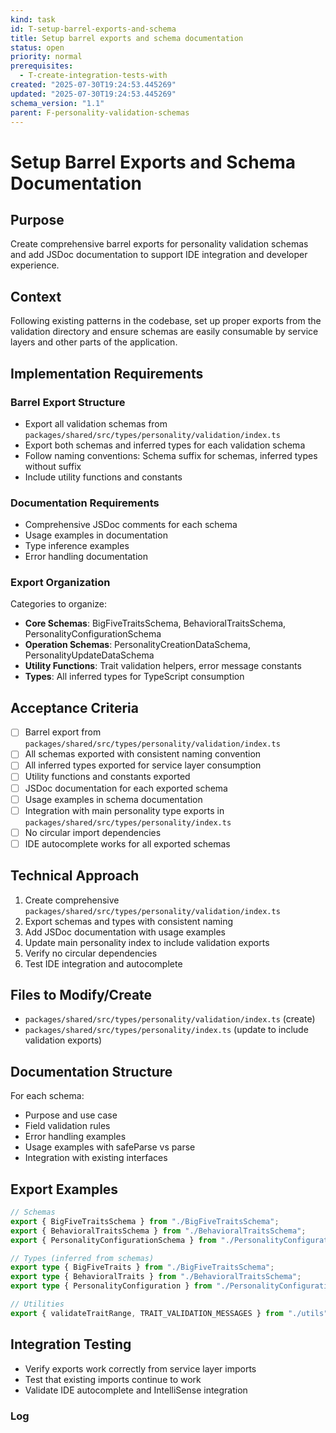 ```yaml
---
kind: task
id: T-setup-barrel-exports-and-schema
title: Setup barrel exports and schema documentation
status: open
priority: normal
prerequisites:
  - T-create-integration-tests-with
created: "2025-07-30T19:24:53.445269"
updated: "2025-07-30T19:24:53.445269"
schema_version: "1.1"
parent: F-personality-validation-schemas
---
```


# Setup Barrel Exports and Schema Documentation

## Purpose

Create comprehensive barrel exports for personality validation schemas and add JSDoc documentation to support IDE integration and developer experience.

## Context

Following existing patterns in the codebase, set up proper exports from the validation directory and ensure schemas are easily consumable by service layers and other parts of the application.

## Implementation Requirements

### Barrel Export Structure

- Export all validation schemas from `packages/shared/src/types/personality/validation/index.ts`
- Export both schemas and inferred types for each validation schema
- Follow naming conventions: Schema suffix for schemas, inferred types without suffix
- Include utility functions and constants

### Documentation Requirements

- Comprehensive JSDoc comments for each schema
- Usage examples in documentation
- Type inference examples
- Error handling documentation

### Export Organization

Categories to organize:

- **Core Schemas**: BigFiveTraitsSchema, BehavioralTraitsSchema, PersonalityConfigurationSchema
- **Operation Schemas**: PersonalityCreationDataSchema, PersonalityUpdateDataSchema
- **Utility Functions**: Trait validation helpers, error message constants
- **Types**: All inferred types for TypeScript consumption

## Acceptance Criteria

- [ ] Barrel export from `packages/shared/src/types/personality/validation/index.ts`
- [ ] All schemas exported with consistent naming convention
- [ ] All inferred types exported for service layer consumption
- [ ] Utility functions and constants exported
- [ ] JSDoc documentation for each exported schema
- [ ] Usage examples in schema documentation
- [ ] Integration with main personality type exports in `packages/shared/src/types/personality/index.ts`
- [ ] No circular import dependencies
- [ ] IDE autocomplete works for all exported schemas

## Technical Approach

1. Create comprehensive `packages/shared/src/types/personality/validation/index.ts`
2. Export schemas and types with consistent naming
3. Add JSDoc documentation with usage examples
4. Update main personality index to include validation exports
5. Verify no circular dependencies
6. Test IDE integration and autocomplete

## Files to Modify/Create

- `packages/shared/src/types/personality/validation/index.ts` (create)
- `packages/shared/src/types/personality/index.ts` (update to include validation exports)

## Documentation Structure

For each schema:

- Purpose and use case
- Field validation rules
- Error handling examples
- Usage examples with safeParse vs parse
- Integration with existing interfaces

## Export Examples

```typescript
// Schemas
export { BigFiveTraitsSchema } from "./BigFiveTraitsSchema";
export { BehavioralTraitsSchema } from "./BehavioralTraitsSchema";
export { PersonalityConfigurationSchema } from "./PersonalityConfigurationSchema";

// Types (inferred from schemas)
export type { BigFiveTraits } from "./BigFiveTraitsSchema";
export type { BehavioralTraits } from "./BehavioralTraitsSchema";
export type { PersonalityConfiguration } from "./PersonalityConfigurationSchema";

// Utilities
export { validateTraitRange, TRAIT_VALIDATION_MESSAGES } from "./utils";
```

## Integration Testing

- Verify exports work correctly from service layer imports
- Test that existing imports continue to work
- Validate IDE autocomplete and IntelliSense integration

### Log
